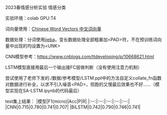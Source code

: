 2023春情感分析实验 情感分类

实验环境：colab GPU:T4

词向量使用：[Chinese Word Vectors 中文词向量](https://github.com/Embedding/Chinese-Word-Vectors)

数据处理：分词使用[jieba](https://github.com/fxsjy/jieba)，变长数据处理全部粗暴加\<PAD\>符，不在预训练词向量中出现的均设置为\<UNK\>

CNN模型参考：<https://www.cnblogs.com/ttdeveloping/p/10668621.html>

LSTM模型直接用最后一个输出接FC层做判断（没有使用注意力机制）

尝试使用了老师下发的./数据/参考模型/LSTM.ppt中的方法自定义collate_fn函数对数据进行补全，以求不引入噪音\<PAD\>，但跑的又慢最后效果也不好……（模型实现在SA-LSTM.ipynb的代码最后）

test集上结果：
|模型|F1(micro)|Acc|P|R|
|:--:|:--:|:--:|:--:|:--:|
|CNN|0.715|0.780|0.741|0.707|
|BiLSTM|0.742|0.790|0.746|0.741|
